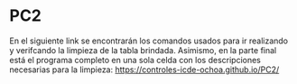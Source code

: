 # PC2
En el siguiente link se encontrarán los comandos usados para ir realizando y verifcando la limpieza de la tabla brindada. Asimismo, en la parte final está el programa completo en una sola celda con los descripciones necesarias para la limpieza: https://controles-icde-ochoa.github.io/PC2/
